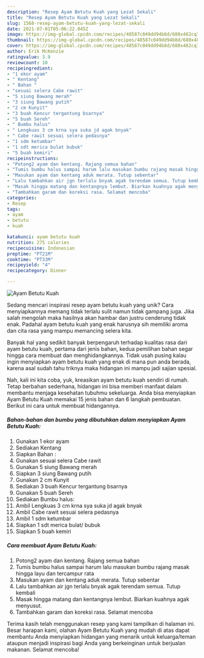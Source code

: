 ```yaml
---
description: "Resep Ayam Betutu Kuah yang Lezat Sekali"
title: "Resep Ayam Betutu Kuah yang Lezat Sekali"
slug: 1568-resep-ayam-betutu-kuah-yang-lezat-sekali
date: 2021-07-01T05:06:22.045Z
image: https://img-global.cpcdn.com/recipes/48587c049dd94b8d/680x482cq70/ayam-betutu-kuah-foto-resep-utama.jpg
thumbnail: https://img-global.cpcdn.com/recipes/48587c049dd94b8d/680x482cq70/ayam-betutu-kuah-foto-resep-utama.jpg
cover: https://img-global.cpcdn.com/recipes/48587c049dd94b8d/680x482cq70/ayam-betutu-kuah-foto-resep-utama.jpg
author: Erik McKenzie
ratingvalue: 3.9
reviewcount: 10
recipeingredient:
- "1 ekor ayam"
- " Kentang"
- " Bahan "
- "sesuai selera Cabe rawit"
- "5 siung Bawang merah"
- "3 siung Bawang putih"
- "2 cm Kunyit"
- "3 buah Kencur tergantung bsarnya"
- "5 buah Sereh"
- " Bumbu halus"
- " Lengkuas 3 cm krna sya suka jd agak bnyak"
- " Cabe rawit sesuai selera pedasnya"
- "1 sdm ketumbar"
- "1 sdt merica bulat bubuk"
- "5 buah kemiri"
recipeinstructions:
- "Potong2 ayam dan kentang. Rajang semua bahan"
- "Tumis bumbu halus sampai harum lalu masukan bumbu rajang masak hingga layu dan tercampur rata"
- "Masukan ayam dan kentang aduk merata. Tutup sebentar"
- "Lalu tambahkan air jgn terlalu bnyak agak terendam semua. Tutup kembali"
- "Masak hingga matang dan kentangnya lembut. Biarkan kuahnya agak menyusut."
- "Tambahkan garam dan koreksi rasa. Selamat mencoba"
categories:
- Resep
tags:
- ayam
- betutu
- kuah

katakunci: ayam betutu kuah 
nutrition: 275 calories
recipecuisine: Indonesian
preptime: "PT21M"
cooktime: "PT33M"
recipeyield: "4"
recipecategory: Dinner

---
```



![Ayam Betutu Kuah](https://img-global.cpcdn.com/recipes/48587c049dd94b8d/680x482cq70/ayam-betutu-kuah-foto-resep-utama.jpg)

Sedang mencari inspirasi resep ayam betutu kuah yang unik? Cara menyiapkannya memang tidak terlalu sulit namun tidak gampang juga. Jika salah mengolah maka hasilnya akan hambar dan justru cenderung tidak enak. Padahal ayam betutu kuah yang enak harusnya sih memiliki aroma dan cita rasa yang mampu memancing selera kita.



Banyak hal yang sedikit banyak berpengaruh terhadap kualitas rasa dari ayam betutu kuah, pertama dari jenis bahan, kedua pemilihan bahan segar hingga cara membuat dan menghidangkannya. Tidak usah pusing kalau ingin menyiapkan ayam betutu kuah yang enak di mana pun anda berada, karena asal sudah tahu triknya maka hidangan ini mampu jadi sajian spesial.


Nah, kali ini kita coba, yuk, kreasikan ayam betutu kuah sendiri di rumah. Tetap berbahan sederhana, hidangan ini bisa memberi manfaat dalam membantu menjaga kesehatan tubuhmu sekeluarga. Anda bisa menyiapkan Ayam Betutu Kuah memakai 15 jenis bahan dan 6 langkah pembuatan. Berikut ini cara untuk membuat hidangannya.

<!--inarticleads1-->

##### Bahan-bahan dan bumbu yang dibutuhkan dalam menyiapkan Ayam Betutu Kuah:

1. Gunakan 1 ekor ayam
1. Sediakan  Kentang
1. Siapkan  Bahan :
1. Gunakan sesuai selera Cabe rawit
1. Gunakan 5 siung Bawang merah
1. Siapkan 3 siung Bawang putih
1. Gunakan 2 cm Kunyit
1. Sediakan 3 buah Kencur tergantung bsarnya
1. Gunakan 5 buah Sereh
1. Sediakan  Bumbu halus:
1. Ambil  Lengkuas 3 cm krna sya suka jd agak bnyak
1. Ambil  Cabe rawit sesuai selera pedasnya
1. Ambil 1 sdm ketumbar
1. Siapkan 1 sdt merica bulat/ bubuk
1. Siapkan 5 buah kemiri




<!--inarticleads2-->

##### Cara membuat Ayam Betutu Kuah:

1. Potong2 ayam dan kentang. Rajang semua bahan
1. Tumis bumbu halus sampai harum lalu masukan bumbu rajang masak hingga layu dan tercampur rata
1. Masukan ayam dan kentang aduk merata. Tutup sebentar
1. Lalu tambahkan air jgn terlalu bnyak agak terendam semua. Tutup kembali
1. Masak hingga matang dan kentangnya lembut. Biarkan kuahnya agak menyusut.
1. Tambahkan garam dan koreksi rasa. Selamat mencoba




Terima kasih telah menggunakan resep yang kami tampilkan di halaman ini. Besar harapan kami, olahan Ayam Betutu Kuah yang mudah di atas dapat membantu Anda menyiapkan hidangan yang menarik untuk keluarga/teman ataupun menjadi inspirasi bagi Anda yang berkeinginan untuk berjualan makanan. Selamat mencoba!
